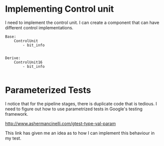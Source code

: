# Implementing Control unit

I need to implement the control unit.
I can create a component that can have different control implementations.

```
Base:
    ControlUnit
        - bit_info


Derive:
    ControlUnit16
        - bit_info
    
```

# Parameterized Tests

I notice that for the pipeline stages, there is duplicate code that is tedious.
I need to figure out how to use parametrized tests in Google's testing framework.

http://www.ashermancinelli.com/gtest-type-val-param

This link has given me an idea as to how I can implement this behaviour in my test.

